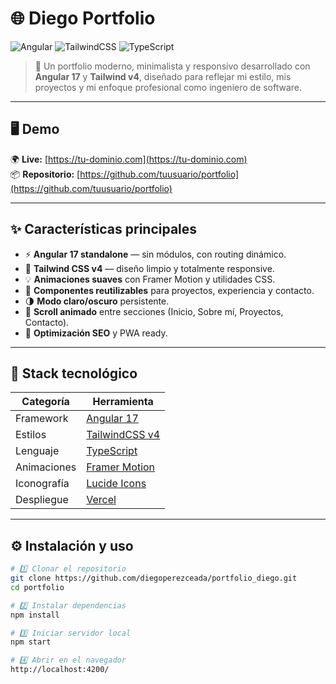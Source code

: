 # 🌐 Diego Portfolio

![Angular](https://img.shields.io/badge/Angular-17-DD0031?style=for-the-badge&logo=angular&logoColor=white)
![TailwindCSS](https://img.shields.io/badge/TailwindCSS-v4-06B6D4?style=for-the-badge&logo=tailwindcss&logoColor=white)
![TypeScript](https://img.shields.io/badge/TypeScript-5.5-3178C6?style=for-the-badge&logo=typescript&logoColor=white)

> 🚀 Un portfolio moderno, minimalista y responsivo desarrollado con **Angular 17** y **Tailwind v4**, diseñado para reflejar mi estilo, mis proyectos y mi enfoque profesional como ingeniero de software.

---

## 🖥️ Demo

🌍 **Live:** [https://tu-dominio.com](https://tu-dominio.com)  
📦 **Repositorio:** [https://github.com/tuusuario/portfolio](https://github.com/tuusuario/portfolio)

---

## ✨ Características principales

- ⚡ **Angular 17 standalone** — sin módulos, con routing dinámico.
- 🎨 **Tailwind CSS v4** — diseño limpio y totalmente responsive.
- 💡 **Animaciones suaves** con Framer Motion y utilidades CSS.
- 🧩 **Componentes reutilizables** para proyectos, experiencia y contacto.
- 🌗 **Modo claro/oscuro** persistente.
- 🧭 **Scroll animado** entre secciones (Inicio, Sobre mí, Proyectos, Contacto).
- 📱 **Optimización SEO** y PWA ready.

---

## 🧰 Stack tecnológico

| Categoría   | Herramienta                                     |
| ----------- | ----------------------------------------------- |
| Framework   | [Angular 17](https://angular.dev/)              |
| Estilos     | [TailwindCSS v4](https://tailwindcss.com/)      |
| Lenguaje    | [TypeScript](https://www.typescriptlang.org/)   |
| Animaciones | [Framer Motion](https://www.framer.com/motion/) |
| Iconografía | [Lucide Icons](https://lucide.dev/icons/)       |
| Despliegue  | [Vercel](https://vercel.com/)                   |

---

## ⚙️ Instalación y uso

```bash
# 1️⃣ Clonar el repositorio
git clone https://github.com/diegoperezceada/portfolio_diego.git
cd portfolio

# 2️⃣ Instalar dependencias
npm install

# 3️⃣ Iniciar servidor local
npm start

# 4️⃣ Abrir en el navegador
http://localhost:4200/
```
